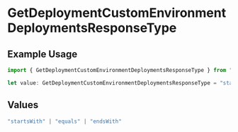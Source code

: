 # GetDeploymentCustomEnvironmentDeploymentsResponseType

## Example Usage

```typescript
import { GetDeploymentCustomEnvironmentDeploymentsResponseType } from "@vercel/sdk/models/operations/getdeployment.js";

let value: GetDeploymentCustomEnvironmentDeploymentsResponseType = "startsWith";
```

## Values

```typescript
"startsWith" | "equals" | "endsWith"
```